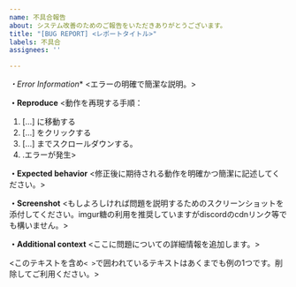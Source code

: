 ```yaml
---
name: 不具合報告
about: システム改善のためのご報告をいただきありがとうございます。
title: "[BUG REPORT] <レポートタイトル>"
labels: 不具合
assignees: ''

---
```


*・Error Information** 
<エラーの明確で簡潔な説明。>

**・Reproduce** 
<動作を再現する手順： 
1. [...] に移動する 
2. [...] をクリックする
3. [...] までスクロールダウンする。
4. .エラーが発生>

**・Expected behavior** 
<修正後に期待される動作を明確かつ簡潔に記述してください。>

**・Screenshot**
<もしよろしければ問題を説明するためのスクリーンショットを添付してください。imgur糖の利用を推奨していますがdiscordのcdnリンク等でも構いません。>

**・Additional context** 
<ここに問題についての詳細情報を追加します。>


<このテキストを含め`< >`で囲われているテキストはあくまでも例の1つです。削除してご利用ください。>
